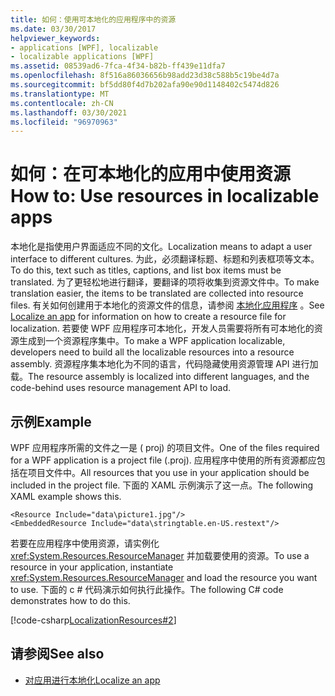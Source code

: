 ```yaml
---
title: 如何：使用可本地化的应用程序中的资源
ms.date: 03/30/2017
helpviewer_keywords:
- applications [WPF], localizable
- localizable applications [WPF]
ms.assetid: 08539ad6-7fca-4f34-b82b-ff439e11dfa7
ms.openlocfilehash: 8f516a86036656b98add23d38c588b5c19be4d7a
ms.sourcegitcommit: bf5dd80f4d7b202afa90e90d1148402c5474d826
ms.translationtype: MT
ms.contentlocale: zh-CN
ms.lasthandoff: 03/30/2021
ms.locfileid: "96970963"
---
```

# <a name="how-to-use-resources-in-localizable-apps"></a><span data-ttu-id="0483b-102">如何：在可本地化的应用中使用资源</span><span class="sxs-lookup"><span data-stu-id="0483b-102">How to: Use resources in localizable apps</span></span>

<span data-ttu-id="0483b-103">本地化是指使用户界面适应不同的文化。</span><span class="sxs-lookup"><span data-stu-id="0483b-103">Localization means to adapt a user interface to different cultures.</span></span> <span data-ttu-id="0483b-104">为此，必须翻译标题、标题和列表框项等文本。</span><span class="sxs-lookup"><span data-stu-id="0483b-104">To do this, text such as titles, captions, and list box items must be translated.</span></span> <span data-ttu-id="0483b-105">为了更轻松地进行翻译，要翻译的项将收集到资源文件中。</span><span class="sxs-lookup"><span data-stu-id="0483b-105">To make translation easier, the items to be translated are collected into resource files.</span></span> <span data-ttu-id="0483b-106">有关如何创建用于本地化的资源文件的信息，请参阅 [本地化应用程序](how-to-localize-an-application.md) 。</span><span class="sxs-lookup"><span data-stu-id="0483b-106">See [Localize an app](how-to-localize-an-application.md) for information on how to create a resource file for localization.</span></span> <span data-ttu-id="0483b-107">若要使 WPF 应用程序可本地化，开发人员需要将所有可本地化的资源生成到一个资源程序集中。</span><span class="sxs-lookup"><span data-stu-id="0483b-107">To make a WPF application localizable, developers need to build all the localizable resources into a resource assembly.</span></span> <span data-ttu-id="0483b-108">资源程序集本地化为不同的语言，代码隐藏使用资源管理 API 进行加载。</span><span class="sxs-lookup"><span data-stu-id="0483b-108">The resource assembly is localized into different languages, and the code-behind uses resource management API to load.</span></span>

## <a name="example"></a><span data-ttu-id="0483b-109">示例</span><span class="sxs-lookup"><span data-stu-id="0483b-109">Example</span></span>

<span data-ttu-id="0483b-110">WPF 应用程序所需的文件之一是 ( proj) 的项目文件。</span><span class="sxs-lookup"><span data-stu-id="0483b-110">One of the files required for a WPF application is a project file (.proj).</span></span> <span data-ttu-id="0483b-111">应用程序中使用的所有资源都应包括在项目文件中。</span><span class="sxs-lookup"><span data-stu-id="0483b-111">All resources that you use in your application should be included in the project file.</span></span> <span data-ttu-id="0483b-112">下面的 XAML 示例演示了这一点。</span><span class="sxs-lookup"><span data-stu-id="0483b-112">The following XAML example shows this.</span></span>

```xaml
<Resource Include="data\picture1.jpg"/>  
<EmbeddedResource Include="data\stringtable.en-US.restext"/>
```

<span data-ttu-id="0483b-113">若要在应用程序中使用资源，请实例化 <xref:System.Resources.ResourceManager> 并加载要使用的资源。</span><span class="sxs-lookup"><span data-stu-id="0483b-113">To use a resource in your application, instantiate <xref:System.Resources.ResourceManager> and load the resource you want to use.</span></span> <span data-ttu-id="0483b-114">下面的 c # 代码演示如何执行此操作。</span><span class="sxs-lookup"><span data-stu-id="0483b-114">The following C# code demonstrates how to do this.</span></span>

[!code-csharp[LocalizationResources#2](~/samples/snippets/csharp/VS_Snippets_Wpf/LocalizationResources/CSharp/page1.xaml.cs#2)]

## <a name="see-also"></a><span data-ttu-id="0483b-115">请参阅</span><span class="sxs-lookup"><span data-stu-id="0483b-115">See also</span></span>

- [<span data-ttu-id="0483b-116">对应用进行本地化</span><span class="sxs-lookup"><span data-stu-id="0483b-116">Localize an app</span></span>](how-to-localize-an-application.md)
